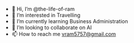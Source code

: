 - 👋 Hi, I’m @the-life-of-ram
- 👀 I’m interested in Travelling
- 🌱 I’m currently learning Business Administration
- 💞️ I’m looking to collaborate on AI
- 📫 How to reach me vram5757@gmail.com

<!---
the-life-of-ram/the-life-of-ram is a ✨ special ✨ repository because its `README.md` (this file) appears on your GitHub profile.
You can click the Preview link to take a look at your changes.
--->
